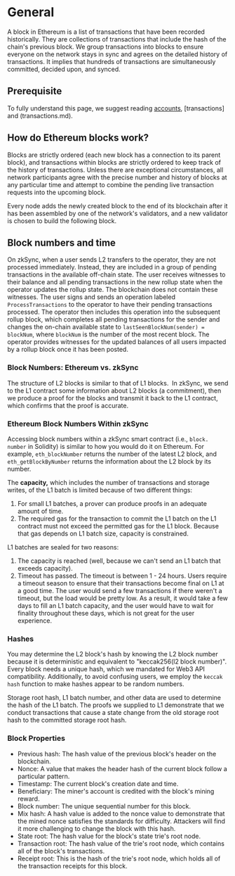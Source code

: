 # General

A block in Ethereum is a list of transactions that have been recorded historically. They are collections of transactions that include the hash of the chain's previous block.
We group transactions into blocks to ensure everyone on the network stays in sync and agrees on the detailed history of transactions. It implies that hundreds of transactions are simultaneously committed, decided upon, and synced.

## Prerequisite

To fully understand this page, we suggest reading [accounts](account.md), [transactions] and (transactions.md).

## How do Ethereum blocks work?

Blocks are strictly ordered (each new block has a connection to its parent block), and transactions within blocks are strictly ordered to keep track of the history of transactions.
Unless there are exceptional circumstances, all network participants agree with the precise number and history of blocks at any particular time and attempt to combine the pending live transaction requests into the upcoming block.


Every node adds the newly created block to the end of its blockchain after it has been assembled by one of the network's validators, and a new validator is chosen to build the following block.


## Block numbers and time

On zkSync, when a user sends L2 transfers to the operator, they are not processed immediately.
Instead, they are included in a group of pending transactions in the available off-chain state. The user receives witnesses to their balance and all pending transactions in the new rollup state when the operator updates the rollup state. The blockchain does not contain these witnesses.
The user signs and sends an operation labeled `ProcessTransactions` to the operator to have their pending transactions processed.
The operator then includes this operation into the subsequent rollup block, which completes all pending transactions for the sender and changes the on-chain available state to `lastSeenBlockNum(sender) = blockNum`, where `blockNum` is the number of the most recent block. The operator provides witnesses for the updated balances of all users impacted by a rollup block once it has been posted.


### Block Numbers: Ethereum vs. zkSync

The structure of L2 blocks is similar to that of L1 blocks. 
In zkSync, we send to the L1 contract some information about L2 blocks (a commitment), then we produce a proof for the blocks and transmit it back to the L1 contract, which confirms that the proof is accurate.


### Ethereum Block Numbers Within zkSync

Accessing block numbers within a zkSync smart contract (i.e., `block. number` in Solidity) is similar to how you would do it on Ethereum. For example, `eth_blockNumber` returns the number of the latest L2 block, and `eth_getBlockByNumber` returns the information about the L2 block by its number.

The **capacity,** which includes the number of transactions and storage writes, of the L1 batch is limited because of two different things:


1. For small L1 batches, a prover can produce proofs in an adequate amount of time.
2. The required gas for the transaction to commit the L1 batch on the L1 contract must not exceed the permitted gas for the L1 block. Because that gas depends on L1 batch size, capacity is constrained.


L1 batches are sealed for two reasons:

1. The capacity is reached (well, because we can't send an L1 batch that exceeds capacity).
2. Timeout has passed. The timeout is between 1 - 24 hours.
Users require a timeout season to ensure that their transactions become final on L1 at a good time.
The user would send a few transactions if there weren't a timeout, but the load would be pretty low. As a result, it would take a few days to fill an L1 batch capacity, and the user would have to wait for finality throughout these days, which is not great for the user experience.

### Hashes

You may determine the L2 block's hash by knowing the L2 block number because it is deterministic and equivalent to "keccak256(l2 block number)".
Every block needs a unique hash, which we mandated for Web3 API compatibility. Additionally, to avoid confusing users, we employ the `keccak hash` function to make hashes appear to be random numbers.

Storage root hash, L1 batch number, and other data are used to determine the hash of the L1 batch. The proofs we supplied to L1 demonstrate that we conduct transactions that cause a state change from the old storage root hash to the committed storage root hash.

### Block Properties

- Previous hash: The hash value of the previous block's header on the blockchain.
- Nonce: A value that makes the header hash of the current block follow a particular pattern.
- Timestamp: The current block's creation date and time.
- Beneficiary: The miner's account is credited with the block's mining reward.
- Block number: The unique sequential number for this block.
- Mix hash: A hash value is added to the nonce value to demonstrate that the mined nonce satisfies the standards for difficulty. Attackers will find it more challenging to change the block with this hash.
- State root: The hash value for the block's state trie's root node.
- Transaction root: The hash value of the trie's root node, which contains all of the block's transactions.
- Receipt root: This is the hash of the trie's root node, which holds all of the transaction receipts for this block.
